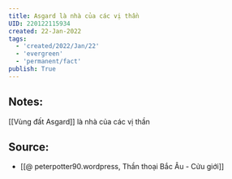 ```yaml
---
title: Asgard là nhà của các vị thần
UID: 220122115934
created: 22-Jan-2022
tags:
  - 'created/2022/Jan/22'
  - 'evergreen'
  - 'permanent/fact'
publish: True
---
```

## Notes:
[[Vùng đất Asgard]] là nhà của các vị thần

## Source:
- [[@ peterpotter90.wordpress, Thần thoại Bắc Âu - Cửu giới]]


